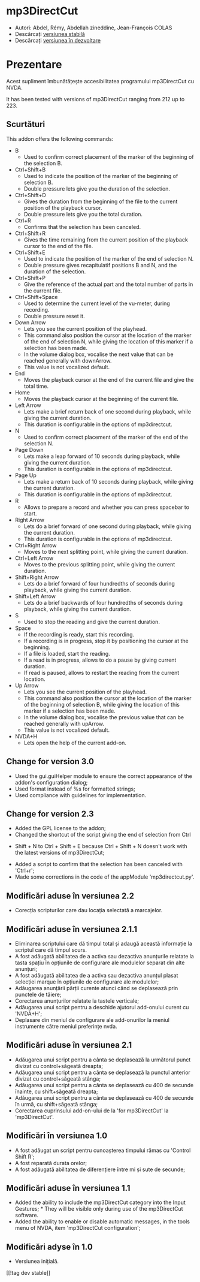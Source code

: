 # mp3DirectCut #

*	 Autori: Abdel, Rémy, Abdellah zineddine, Jean-François COLAS
*	 Descărcați [versiunea stabilă][1]
*	 Descărcați [versiunea în dezvoltare][2]

# Prezentare #

Acest supliment îmbunătățește accesibilitatea programului mp3DirectCut cu
NVDA.

It has been tested with versions of mp3DirectCut ranging from 212 up to 223.

## Scurtături ##

This addon offers the following commands:

*	B
	*	Used to confirm correct placement of the marker of the beginning of the selection B.
*	Ctrl+Shift+B
	*	Used to indicate the position of the marker of the beginning of selection B.
	*	Double pressure lets give you the duration of the selection.
*	Ctrl+Shift+D
	*	Gives the duration from the beginning of the file to the current position of the playback cursor.
	*	Double pressure lets give you the total duration.
*	Ctrl+R
	*	Confirms that the selection has been canceled.
*	Ctrl+Shift+R
	*	Gives the time remaining from the current position of the playback cursor to the end of the file.
*	Ctrl+Shift+E
	*	Used to indicate the position of the marker of the end of selection N.
	*	Double pressure gives recapitulatif positions B and N, and the duration of the selection.
*	Ctrl+Shift+P
	*	Give the reference of the actual part and the total number of parts in the current file.
*	Ctrl+Shift+Space
	*	Used to determine the current level of the vu-meter, during recording.
	*	Double pressure reset it.
*	Down Arrow
	*	Lets you see the current position of the playhead.
	*	This command also position the cursor at the location of the marker of the end of selection N, while giving the location of this marker if a selection has been made.
	*	In the volume dialog box, vocalise the next value that can be reached generally with downArrow.
	*	This value is not vocalized default.
*	End
	*	Moves the playback cursor at the end of the current file and give the total time.
*	Home
	*	Moves the playback cursor at the beginning of the current file.
*	Left Arrow
	*	Lets make a brief return back of one second during playback, while giving the current duration.
	*	This duration is configurable in the options of mp3directcut.
*	N
	*	Used to confirm correct placement of the marker of the end of the selection N.
*	Page Down
	*	Lets make a leap forward of 10 seconds during playback, while giving the current duration.
	*	This duration is configurable in the options of mp3directcut.
*	Page Up
	*	Lets make a return back of 10 seconds during playback, while giving the current duration.
	*	This duration is configurable in the options of mp3directcut.
*	R
	*	Allows to prepare a record and whether you can press spacebar to start.
*	Right Arrow
	*	Lets do a brief forward of one second during playback, while giving the current duration.
	*	This duration is configurable in the options of mp3directcut.
*	Ctrl+Right Arrow
	*	Moves to the next splitting point, while giving the current duration.
*	Ctrl+Left Arrow
	*	Moves to the previous splitting point, while giving the current duration.
*	Shift+Right Arrow
	*	Lets do a brief forward of four hundredths of seconds during playback, while giving the current duration.
*	Shift+Left Arrow
	*	Lets do a brief backwards of four hundredths of seconds during playback, while giving the current duration. 
*	S
	*	Used to stop the reading and give the current duration.
*	Space
	*	If the recording is ready, start this recording.
	*	If a recording is in progress, stop it by positioning the cursor at the beginning.
	*	If a file is loaded, start the reading.
	*	If a read is in progress, allows to do a pause by giving current duration.
	*	If read is paused, allows to restart the reading from the current location.
*	Up Arrow
	*	Lets you see the current position of the playhead.
	*	This command also position the cursor at the location of the marker of the beginning of selection B, while giving the location of this marker if a selection has been made.
	*	In the volume dialog box, vocalise the previous value that can be reached generally with upArrow.
	*	This value is not vocalized default.
*	NVDA+H
	*	Lets open the help of the current add-on.

## Change for version 3.0 ##

*	 Used the gui.guiHelper module to ensure the correct appearance of the
   addon's configuration dialog;
*	 Used format instead of %s for formatted strings;
*	 Used compliance with guidelines for implementation.

## Change for version 2.3 ##

*	 Added the GPL license to the addon;
*	 Changed the shortcut of the script giving the end of selection from Ctrl
   + Shift + N to Ctrl + Shift + E because Ctrl + Shift + N doesn't work
   with the latest versions of mp3DirectCut;
*	 Added a script to confirm that the selection has been canceled with
   'Ctrl+r';
*	 Made some corrections in the code of the appModule 'mp3directcut.py'.

## Modificări aduse în versiunea 2.2 ##

*	 Corecția scripturilor care dau locația selectată a marcajelor.

## Modificări aduse în versiunea 2.1.1 ##

*	 Eliminarea scriptului care dă timpul total și adaugă această informație
   la scriptul care dă timpul scurs.
*	 A fost adăugată abilitatea de a activa sau dezactiva anunțurile relatate
   la tasta spațiu în opțiunile de configurare ale modulelor separat din
   alte anunțuri;
*	 A fost adăugată abilitatea de a activa sau dezactiva anunțul plasat
   selecției marque în opțiunile de configurare ale modulelor;
*	 Adăugarea anunțării părții curente atunci când se deplasează prin
   punctele de tăiere;
*	 Corectarea anunțurilor relatate la tastele verticale;
*	 Adăugarea unui script pentru a deschide ajutorul add-onului curent cu
   'NVDA+H';
*	 Deplasare din meniul de configurare ale add-onurilor la meniul
   instrumente către meniul preferințe nvda.

## Modificări aduse în versiunea 2.1 ##

*	 Adăugarea unui script pentru a cânta se deplasează la următorul punct
   divizat cu control+săgeată dreapta;
*	 Adăugarea unui script pentru a cânta se deplasează la punctul anterior
   divizat cu control+săgeată stânga;
*	 Adăugarea unui script pentru a cânta se deplasează cu 400 de secunde
   înainte, cu shift+săgeată dreapta;
*	 Adăugarea unui script pentru a cânta se deplasează cu 400 de secunde în
   urmă, cu shift+săgeată stânga;
*	 Corectarea cuprinsului add-on-ului de la 'for mp3DirectCut' la
   'mp3DirectCut'.

## Modificări în versiunea 1.0 ##

*	 A fost adăugat un script pentru cunoașterea timpului rămas cu 'Control
   Shift R';
*	 A fost reparată durata orelor;
*	 A fost adăugată abilitatea de diferențiere între mi și sute de secunde;

## Modificări aduse în versiunea 1.1 ##

*	 Added the ability to include the mp3DirectCut category into the Input Gestures;
	*	 They will be visible only during use of the mp3DirectCut software.
*	 Added the ability to enable or disable automatic messages, in the tools menu of NVDA, item 'mp3DirectCut configuration';

## Modificări adyse în 1.0 ##

*	 Versiunea inițială.

[[!tag dev stable]]

[1]: https://addons.nvda-project.org/files/get.php?file=mp3dc

[2]: https://addons.nvda-project.org/files/get.php?file=mp3dc-dev
